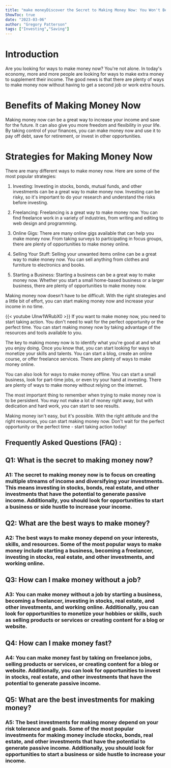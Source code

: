 ```yaml
---
title: "make moneyDiscover the Secret to Making Money Now: You Won't Believe What You'll Learn!"
ShowToc: true 
date: "2023-03-06"
author: "Gregory Patterson" 
tags: ["Investing","Saving"]
---
```

# Introduction

Are you looking for ways to make money now? You're not alone. In today's economy, more and more people are looking for ways to make extra money to supplement their income. The good news is that there are plenty of ways to make money now without having to get a second job or work extra hours. 

# Benefits of Making Money Now

Making money now can be a great way to increase your income and save for the future. It can also give you more freedom and flexibility in your life. By taking control of your finances, you can make money now and use it to pay off debt, save for retirement, or invest in other opportunities. 

# Strategies for Making Money Now

There are many different ways to make money now. Here are some of the most popular strategies: 

1. Investing: Investing in stocks, bonds, mutual funds, and other investments can be a great way to make money now. Investing can be risky, so it's important to do your research and understand the risks before investing. 

2. Freelancing: Freelancing is a great way to make money now. You can find freelance work in a variety of industries, from writing and editing to web design and programming. 

3. Online Gigs: There are many online gigs available that can help you make money now. From taking surveys to participating in focus groups, there are plenty of opportunities to make money online. 

4. Selling Your Stuff: Selling your unwanted items online can be a great way to make money now. You can sell anything from clothes and furniture to electronics and books. 

5. Starting a Business: Starting a business can be a great way to make money now. Whether you start a small home-based business or a larger business, there are plenty of opportunities to make money now. 

Making money now doesn't have to be difficult. With the right strategies and a little bit of effort, you can start making money now and increase your income in no time.

{{< youtube Ulnw1WRubX0 >}} 
If you want to make money now, you need to start taking action. You don't need to wait for the perfect opportunity or the perfect time. You can start making money now by taking advantage of the resources and tools available to you.

The key to making money now is to identify what you're good at and what you enjoy doing. Once you know that, you can start looking for ways to monetize your skills and talents. You can start a blog, create an online course, or offer freelance services. There are plenty of ways to make money online.

You can also look for ways to make money offline. You can start a small business, look for part-time jobs, or even try your hand at investing. There are plenty of ways to make money without relying on the internet.

The most important thing to remember when trying to make money now is to be persistent. You may not make a lot of money right away, but with dedication and hard work, you can start to see results.

Making money isn't easy, but it's possible. With the right attitude and the right resources, you can start making money now. Don't wait for the perfect opportunity or the perfect time - start taking action today!

## Frequently Asked Questions (FAQ) :
<h2>Q1: What is the secret to making money now?</h2>

<h3>A1: The secret to making money now is to focus on creating multiple streams of income and diversifying your investments. This means investing in stocks, bonds, real estate, and other investments that have the potential to generate passive income. Additionally, you should look for opportunities to start a business or side hustle to increase your income. </h3>

<h2>Q2: What are the best ways to make money?</h2>

<h3>A2: The best ways to make money depend on your interests, skills, and resources. Some of the most popular ways to make money include starting a business, becoming a freelancer, investing in stocks, real estate, and other investments, and working online. </h3>

<h2>Q3: How can I make money without a job?</h2>

<h3>A3: You can make money without a job by starting a business, becoming a freelancer, investing in stocks, real estate, and other investments, and working online. Additionally, you can look for opportunities to monetize your hobbies or skills, such as selling products or services or creating content for a blog or website. </h3>

<h2>Q4: How can I make money fast?</h2>

<h3>A4: You can make money fast by taking on freelance jobs, selling products or services, or creating content for a blog or website. Additionally, you can look for opportunities to invest in stocks, real estate, and other investments that have the potential to generate passive income. </h3>

<h2>Q5: What are the best investments for making money?</h2>

<h3>A5: The best investments for making money depend on your risk tolerance and goals. Some of the most popular investments for making money include stocks, bonds, real estate, and other investments that have the potential to generate passive income. Additionally, you should look for opportunities to start a business or side hustle to increase your income. </h3>





